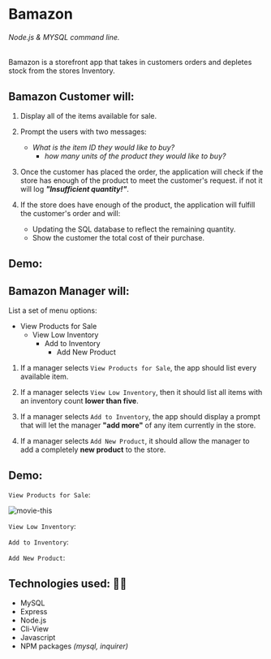 # Bamazon

###### Node.js &amp; MYSQL command line. 

Bamazon is a storefront app that takes in customers orders and depletes stock from the stores Inventory.

## Bamazon Customer will:

1. Display all of the items available for sale.

2. Prompt the users with two messages:
    - *What is the item ID they would like to buy?*
        - *how many units of the product they would like to buy?*

3. Once the customer has placed the order, the application will check if the store has enough of the product to meet the customer's request. if not it will log **_"Insufficient quantity!"_**.

4. If the store does have enough of the product, the application will fulfill the customer's order and will:
   - Updating the SQL database to reflect the remaining quantity.
   - Show the customer the total cost of their purchase.

## Demo: 

## Bamazon Manager will:

List a set of menu options:

- View Products for Sale
   - View Low Inventory
     - Add to Inventory
       - Add New Product

1.  If a manager selects `View Products for Sale`, the app should list every available item.

2. If a manager selects `View Low Inventory`, then it should list all items with an inventory count **lower than five**.

3. If a manager selects `Add to Inventory`, the app should display a prompt that will let the manager **__"add more"__** of any item currently in the store.

4. If a manager selects `Add New Product`, it should allow the manager to add a completely **new product** to the store.

## Demo:

`View Products for Sale`:

![movie-this](demo/movie-this.gif)

`View Low Inventory`:

`Add to Inventory`:

`Add New Product`:

## **Technologies used:** 👩‍💻

* MySQL
* Express
* Node.js
* Cli-View
* Javascript
* NPM packages *(mysql, inquirer)*